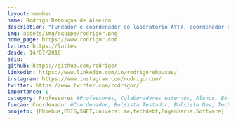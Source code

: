 ```yaml
---
layout: member
name: Rodrigo Rebouças de Almeida
description: "Fundador e coordenador do laboratório AYTY, coordenador de vários projetos de pesquisa, extensão e em colaboração com empresas. Rodrigo Rebouças é doutor em Ciência da Computação pela Universidade Federal do Rio Grande do Norte, atua como professor e pesquisador no Departamento de Ciências Exatas da Universidade Federal da Paraíba. Possui mais de 10 anos de experiência coordenando projetos de pesquisa, extensão e capacitação em colaboração com empresas, fundou duas startups e trabalhou na Dataprev na área de arquitetura de software. Rodrigo é host do podcast Engenharia.Software, um projeto de extensão voltado à entrevistas e divulgação do desenvolvimento de software. Suas áreas de pesquisa incluem engenharia de software empírica, gerenciamento de dívidas técnicas e uso de jogos de tabuleiro como ferramentas educacionais. Com uma trajetória de 25 anos como professor, é pai de duas filhas, ciclista, entusiasta de boardgames e apreciador de café."
img: assets/img/equipe/rodrigor.png
home_page: https://www.rodrigor.com
lattes: https://lattes
desde: 14/07/2010
saiu: 
github: https://github.com/rodrigor
linkedin: https://www.linkedin.com/in/rodrigoreboucas/
instagram: https://www.instagram.com/rodrigorcom/
twitter: https://www.twitter.com/rodrigor/
importance: 1
category: Professores #Professores, Colaboradores externos, Alunos, Ex-alunos
funcao: Coordenador #Coordenador, Bolsista Testador, Bolsista Dev, Technical Debt
projeto: [Phoebus,ESIG,SNET,Universi.me,techdebt,Engenharia.Software]
---
```

